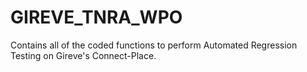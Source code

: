 # GIREVE_TNRA_WPO
Contains all of the coded functions to perform Automated Regression Testing on Gireve's Connect-Place.
